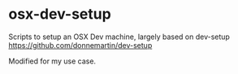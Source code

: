 osx-dev-setup
============

Scripts to setup an OSX Dev machine, largely based on dev-setup https://github.com/donnemartin/dev-setup

Modified for my use case.